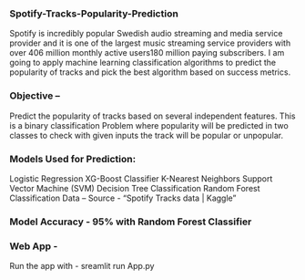 ### Spotify-Tracks-Popularity-Prediction
Spotify is incredibly popular Swedish audio streaming and media service provider and it is one of the largest music streaming service providers with over 406 million monthly active users180 million paying subscribers. I am going to apply machine learning classification algorithms to predict the popularity of tracks and pick the best algorithm based on success metrics.

### Objective –
Predict the popularity of tracks based on several independent features. This is a binary classification Problem where popularity will be predicted in two classes to check with given inputs the track will be popular or unpopular.

### Models Used for Prediction:
Logistic Regression
XG-Boost Classifier
K-Nearest Neighbors
Support Vector Machine (SVM)
Decision Tree Classification
Random Forest Classification
Data –
Source - “Spotify Tracks data | Kaggle”

### Model Accuracy - 95% with Random Forest Classifier

### Web App -
Run the app with - sreamlit run App.py
